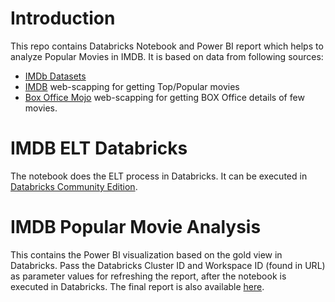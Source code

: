 # Introduction
This repo contains Databricks Notebook and Power BI report which helps to analyze Popular Movies in IMDB. It is based on data from following sources:
* [IMDb Datasets](https://datasets.imdbws.com/)
* [IMDB](https://www.imdb.com/) web-scapping for getting Top/Popular movies
* [Box Office Mojo](https://www.boxofficemojo.com) web-scapping for getting BOX Office details of few movies.

# IMDB ELT Databricks
The notebook does the ELT process in Databricks. It can be executed in [Databricks Community Edition](https://docs.databricks.com/getting-started/community-edition.html).

# IMDB Popular Movie Analysis
This contains the Power BI visualization based on the gold view in Databricks. Pass the Databricks Cluster ID and Workspace ID (found in URL) as parameter values for refreshing the report, after the notebook is executed in Databricks. The final report is also available [here](https://app.powerbi.com/view?r=eyJrIjoiZTllYjVkN2ItZDI2MS00N2VjLThhYTEtN2M5ZGVkYzNjODA2IiwidCI6IjgxNDQwMDExLTVhZTQtNDhmNy1hY2YwLTg2ZjBkNWQ2YTFlMiJ9).